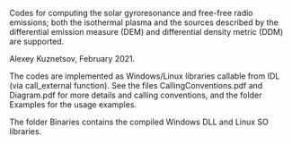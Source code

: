 Codes for computing the solar gyroresonance and free-free radio emissions; both the isothermal plasma and the sources described by the differential emission measure (DEM) and differential density metric (DDM) are supported.

Alexey Kuznetsov, February 2021.

The codes are implemented as Windows/Linux libraries callable from IDL (via call_external function). See the files CallingConventions.pdf and Diagram.pdf for more details and calling conventions, and the folder Examples for the usage examples. 

The folder Binaries contains the compiled Windows DLL and Linux SO libraries.
